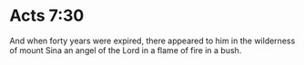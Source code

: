 # Acts 7:30

And when forty years were expired, there appeared to him in the wilderness of mount Sina an angel of the Lord in a flame of fire in a bush.